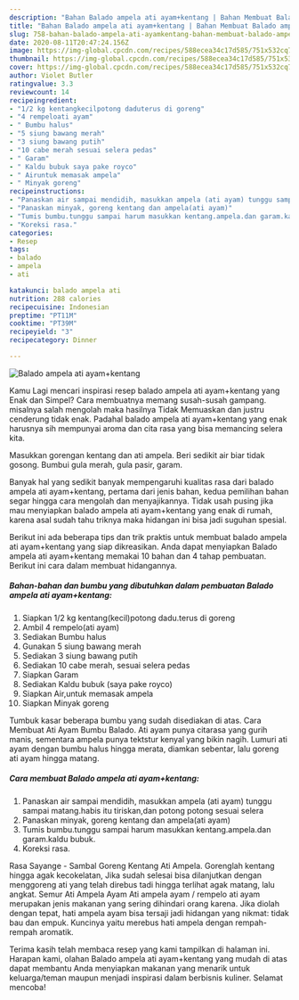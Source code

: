 ```yaml
---
description: "Bahan Balado ampela ati ayam+kentang | Bahan Membuat Balado ampela ati ayam+kentang Yang Enak dan Simpel"
title: "Bahan Balado ampela ati ayam+kentang | Bahan Membuat Balado ampela ati ayam+kentang Yang Enak dan Simpel"
slug: 758-bahan-balado-ampela-ati-ayamkentang-bahan-membuat-balado-ampela-ati-ayamkentang-yang-enak-dan-simpel
date: 2020-08-11T20:47:24.156Z
image: https://img-global.cpcdn.com/recipes/588ecea34c17d585/751x532cq70/balado-ampela-ati-ayamkentang-foto-resep-utama.jpg
thumbnail: https://img-global.cpcdn.com/recipes/588ecea34c17d585/751x532cq70/balado-ampela-ati-ayamkentang-foto-resep-utama.jpg
cover: https://img-global.cpcdn.com/recipes/588ecea34c17d585/751x532cq70/balado-ampela-ati-ayamkentang-foto-resep-utama.jpg
author: Violet Butler
ratingvalue: 3.3
reviewcount: 14
recipeingredient:
- "1/2 kg kentangkecilpotong daduterus di goreng"
- "4 rempeloati ayam"
- " Bumbu halus"
- "5 siung bawang merah"
- "3 siung bawang putih"
- "10 cabe merah sesuai selera pedas"
- " Garam"
- " Kaldu bubuk saya pake royco"
- " Airuntuk memasak ampela"
- " Minyak goreng"
recipeinstructions:
- "Panaskan air sampai mendidih, masukkan ampela (ati ayam) tunggu sampai matang.habis itu tiriskan,dan potong potong sesuai selera"
- "Panaskan minyak, goreng kentang dan ampela(ati ayam)"
- "Tumis bumbu.tunggu sampai harum masukkan kentang.ampela.dan garam.kaldu bubuk."
- "Koreksi rasa."
categories:
- Resep
tags:
- balado
- ampela
- ati

katakunci: balado ampela ati 
nutrition: 288 calories
recipecuisine: Indonesian
preptime: "PT11M"
cooktime: "PT39M"
recipeyield: "3"
recipecategory: Dinner

---
```



![Balado ampela ati ayam+kentang](https://img-global.cpcdn.com/recipes/588ecea34c17d585/751x532cq70/balado-ampela-ati-ayamkentang-foto-resep-utama.jpg)

Kamu Lagi mencari inspirasi resep balado ampela ati ayam+kentang yang Enak dan Simpel? Cara membuatnya memang susah-susah gampang. misalnya salah mengolah maka hasilnya Tidak Memuaskan dan justru cenderung tidak enak. Padahal balado ampela ati ayam+kentang yang enak harusnya sih mempunyai aroma dan cita rasa yang bisa memancing selera kita.

Masukkan gorengan kentang dan ati ampela. Beri sedikit air biar tidak gosong. Bumbui gula merah, gula pasir, garam.

Banyak hal yang sedikit banyak mempengaruhi kualitas rasa dari balado ampela ati ayam+kentang, pertama dari jenis bahan, kedua pemilihan bahan segar hingga cara mengolah dan menyajikannya. Tidak usah pusing jika mau menyiapkan balado ampela ati ayam+kentang yang enak di rumah, karena asal sudah tahu triknya maka hidangan ini bisa jadi suguhan spesial.


Berikut ini ada beberapa tips dan trik praktis untuk membuat balado ampela ati ayam+kentang yang siap dikreasikan. Anda dapat menyiapkan Balado ampela ati ayam+kentang memakai 10 bahan dan 4 tahap pembuatan. Berikut ini cara dalam membuat hidangannya.

<!--inarticleads1-->

##### Bahan-bahan dan bumbu yang dibutuhkan dalam pembuatan Balado ampela ati ayam+kentang:

1. Siapkan 1/2 kg kentang(kecil)potong dadu.terus di goreng
1. Ambil 4 rempelo(ati ayam)
1. Sediakan  Bumbu halus
1. Gunakan 5 siung bawang merah
1. Sediakan 3 siung bawang putih
1. Sediakan 10 cabe merah, sesuai selera pedas
1. Siapkan  Garam
1. Sediakan  Kaldu bubuk (saya pake royco)
1. Siapkan  Air,untuk memasak ampela
1. Siapkan  Minyak goreng


Tumbuk kasar beberapa bumbu yang sudah disediakan di atas. Cara Membuat Ati Ayam Bumbu Balado. Ati ayam punya citarasa yang gurih manis, sementara ampela punya tektstur kenyal yang bikin nagih. Lumuri ati ayam dengan bumbu halus hingga merata, diamkan sebentar, lalu goreng ati ayam hingga matang. 

<!--inarticleads2-->

##### Cara membuat Balado ampela ati ayam+kentang:

1. Panaskan air sampai mendidih, masukkan ampela (ati ayam) tunggu sampai matang.habis itu tiriskan,dan potong potong sesuai selera
1. Panaskan minyak, goreng kentang dan ampela(ati ayam)
1. Tumis bumbu.tunggu sampai harum masukkan kentang.ampela.dan garam.kaldu bubuk.
1. Koreksi rasa.


Rasa Sayange - Sambal Goreng Kentang Ati Ampela. Gorenglah kentang hingga agak kecokelatan, Jika sudah selesai bisa dilanjutkan dengan menggoreng ati yang telah direbus tadi hingga terlihat agak matang, lalu angkat. Semur Ati Ampela Ayam Ati ampela ayam / rempelo ati ayam merupakan jenis makanan yang sering dihindari orang karena. Jika diolah dengan tepat, hati ampela ayam bisa tersaji jadi hidangan yang nikmat: tidak bau dan empuk. Kuncinya yaitu merebus hati ampela dengan rempah-rempah aromatik. 

Terima kasih telah membaca resep yang kami tampilkan di halaman ini. Harapan kami, olahan Balado ampela ati ayam+kentang yang mudah di atas dapat membantu Anda menyiapkan makanan yang menarik untuk keluarga/teman maupun menjadi inspirasi dalam berbisnis kuliner. Selamat mencoba!
